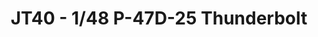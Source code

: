 ---
layout: product
title: " JT40 - 1/48 P-47D-25 Thunderbolt"
price: "3700" 
desc: "Maketa"
img_path: "/assets/img/HASE 09140.webp"
brand: "Hasegawa"
available: true
special_offer: false
new: false
soon: false
cat: "010000"
subcat: "015700"
subsubcat: "0N/A"
sifra: "HASE 09140"
popular: false
spec: false
---